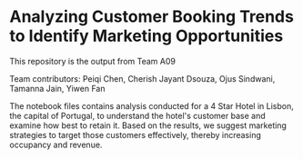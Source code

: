 # Analyzing Customer Booking Trends to Identify Marketing Opportunities
This repository is the output from Team A09

Team contributors:
Peiqi Chen,
Cherish Jayant Dsouza,
Ojus Sindwani,
Tamanna Jain,
Yiwen Fan


The notebook files contains analysis conducted for a 4 Star Hotel in Lisbon, the capital of Portugal, to understand the hotel's customer base and examine how best to retain it. Based on the results, we suggest marketing strategies to target those customers effectively, thereby increasing occupancy and revenue.

